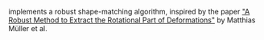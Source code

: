 implements a robust shape-matching algorithm, inspired by the paper ["A Robust Method to Extract the Rotational Part of Deformations"](https://matthias-research.github.io/pages/publications/stablePolarDecomp.pdf) by Matthias Müller et al.
